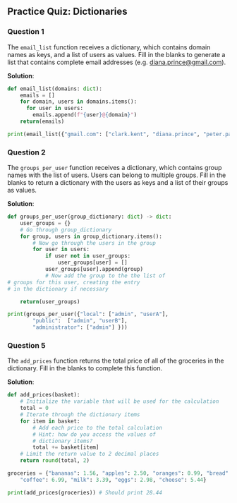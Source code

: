 ## Practice Quiz: Dictionaries

### Question 1

The `email_list` function receives a dictionary, which contains domain names as keys, and a list of users as values.
Fill in the blanks to generate a list that contains complete email addresses (e.g. diana.prince@gmail.com).

**Solution**:

```python
def email_list(domains: dict):
	emails = []
	for domain, users in domains.items():
	  for user in users:
	    emails.append(f"{user}@{domain}")
	return(emails)

print(email_list({"gmail.com": ["clark.kent", "diana.prince", "peter.parker"], "yahoo.com": ["barbara.gordon", "jean.grey"], "hotmail.com": ["bruce.wayne"]}))
```

### Question 2

The `groups_per_user` function receives a dictionary, which contains group names with the list of users. Users can 
belong to multiple groups. Fill in the blanks to return a dictionary with the users as keys and a list of their groups
as values. 

**Solution**:

```python
def groups_per_user(group_dictionary: dict) -> dict:
	user_groups = {}
	# Go through group_dictionary
	for group, users in group_dictionary.items():
		# Now go through the users in the group
		for user in users:
			if user not in user_groups:
				user_groups[user] = []
			user_groups[user].append(group)
			# Now add the group to the the list of
# groups for this user, creating the entry
# in the dictionary if necessary

	return(user_groups)

print(groups_per_user({"local": ["admin", "userA"],
		"public":  ["admin", "userB"],
		"administrator": ["admin"] }))
```

### Question 5

The `add_prices` function returns the total price of all of the groceries in the  dictionary. Fill in the blanks to 
complete this function.

**Solution**:

```python
def add_prices(basket):
	# Initialize the variable that will be used for the calculation
	total = 0
	# Iterate through the dictionary items
	for item in basket:
		# Add each price to the total calculation
		# Hint: how do you access the values of
		# dictionary items?
		total += basket[item]
	# Limit the return value to 2 decimal places
	return round(total, 2)  

groceries = {"bananas": 1.56, "apples": 2.50, "oranges": 0.99, "bread": 4.59, 
	"coffee": 6.99, "milk": 3.39, "eggs": 2.98, "cheese": 5.44}

print(add_prices(groceries)) # Should print 28.44

```